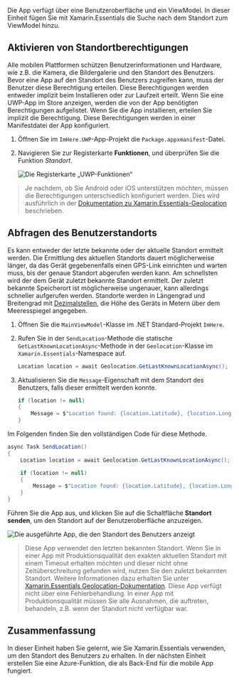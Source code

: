 Die App verfügt über eine Benutzeroberfläche und ein ViewModel. In dieser Einheit fügen Sie mit Xamarin.Essentials die Suche nach dem Standort zum ViewModel hinzu.

## <a name="enable-location-permissions"></a>Aktivieren von Standortberechtigungen

Alle mobilen Plattformen schützen Benutzerinformationen und Hardware, wie z.B. die Kamera, die Bildergalerie und den Standort des Benutzers. Bevor eine App auf den Standort des Benutzers zugreifen kann, muss der Benutzer diese Berechtigung erteilen. Diese Berechtigungen werden entweder implizit beim Installieren oder zur Laufzeit erteilt. Wenn Sie eine UWP-App im Store anzeigen, werden die von der App benötigten Berechtigungen aufgelistet. Wenn Sie die App installieren, erteilen Sie implizit die Berechtigung. Diese Berechtigungen werden in einer Manifestdatei der App konfiguriert.

1. Öffnen Sie im `ImHere.UWP`-App-Projekt die `Package.appxmanifest`-Datei.

1. Navigieren Sie zur Registerkarte **Funktionen**, und überprüfen Sie die Funktion *Standort*.

    ![Die Registerkarte „UWP-Funktionen“](../media-drafts/4-uwp-location-capability.png)

> Je nachdem, ob Sie Android oder iOS unterstützen möchten, müssen die Berechtigungen unterschiedlich konfiguriert werden. Dies wird ausführlich in der [Dokumentation zu Xamarin.Essentials-Geolocation](https://docs.microsoft.com/xamarin/essentials/geolocation?tabs=android#getting-started) beschrieben.

## <a name="query-for-the-users-location"></a>Abfragen des Benutzerstandorts

Es kann entweder der letzte bekannte oder der aktuelle Standort ermittelt werden. Die Ermittlung des aktuellen Standorts dauert möglicherweise länger, da das Gerät gegebenenfalls einen GPS-Link einrichten und warten muss, bis der genaue Standort abgerufen werden kann. Am schnellsten wird der dem Gerät zuletzt bekannte Standort ermittelt. Der zuletzt bekannte Speicherort ist möglicherweise ungenauer, kann allerdings schneller aufgerufen werden. Standorte werden in Längengrad und Breitengrad mit [Dezimalstellen](https://en.wikipedia.org/wiki/Decimal_degrees), die Höhe des Geräts in Metern über dem Meeresspiegel angegeben.

1. Öffnen Sie die `MainViewModel`-Klasse im .NET Standard-Projekt `ImHere`.

1. Rufen Sie in der `SendLocation`-Methode die statische `GetLastKnownLocationAsync`-Methode in der `Geolocation`-Klasse im `Xamarin.Essentials`-Namespace auf.

    ```cs
    Location location = await Geolocation.GetLastKnownLocationAsync();
    ```

1. Aktualisieren Sie die `Message`-Eigenschaft mit dem Standort des Benutzers, falls dieser ermittelt werden konnte.

    ```cs
    if (location != null)
    {
        Message = $"Location found: {location.Latitude}, {location.Longitude}.";
    }
    ```

Im Folgenden finden Sie den vollständigen Code für diese Methode.

```cs
async Task SendLocation()
{
    Location location = await Geolocation.GetLastKnownLocationAsync();

    if (location != null)
    {
        Message = $"Location found: {location.Latitude}, {location.Longitude}.";
    }
}
```

Führen Sie die App aus, und klicken Sie auf die Schaltfläche **Standort senden**, um den Standort auf der Benutzeroberfläche anzuzeigen.

![Die ausgeführte App, die den Standort des Benutzers anzeigt](../media-drafts/4-running-app-showing-location.png)

> Diese App verwendet den letzten bekannten Standort. Wenn Sie in einer App mit Produktionsqualität den exakten aktuellen Standort mit einem Timeout erhalten möchten und dieser nicht ohne Zeitüberschreitung gefunden wird, nutzen Sie den zuletzt bekannten Standort. Weitere Informationen dazu erhalten Sie unter [Xamarin.Essentials Geolocation-Dokumentation](https://docs.microsoft.com/xamarin/essentials/geolocation?tabs=uwp#using-geolocation). Diese App verfügt nicht über eine Fehlerbehandlung. In einer App mit Produktionsqualität müssen Sie alle Ausnahmen, die auftreten, behandeln, z.B. wenn der Standort nicht verfügbar war.

## <a name="summary"></a>Zusammenfassung

In dieser Einheit haben Sie gelernt, wie Sie Xamarin.Essentials verwenden, um den Standort des Benutzers zu erhalten. In der nächsten Einheit erstellen Sie eine Azure-Funktion, die als Back-End für die mobile App fungiert.